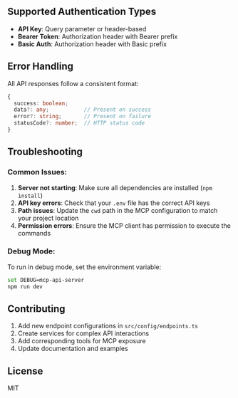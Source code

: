 
## Supported Authentication Types

- **API Key**: Query parameter or header-based
- **Bearer Token**: Authorization header with Bearer prefix
- **Basic Auth**: Authorization header with Basic prefix

## Error Handling

All API responses follow a consistent format:

```typescript
{
  success: boolean;
  data?: any;           // Present on success
  error?: string;       // Present on failure
  statusCode?: number;  // HTTP status code
}
```

## Troubleshooting

### Common Issues:

1. **Server not starting**: Make sure all dependencies are installed (`npm install`)
2. **API key errors**: Check that your `.env` file has the correct API keys
3. **Path issues**: Update the `cwd` path in the MCP configuration to match your project location
4. **Permission errors**: Ensure the MCP client has permission to execute the commands

### Debug Mode:

To run in debug mode, set the environment variable:
```bash
set DEBUG=mcp-api-server
npm run dev
```

## Contributing

1. Add new endpoint configurations in `src/config/endpoints.ts`
2. Create services for complex API interactions
3. Add corresponding tools for MCP exposure
4. Update documentation and examples

## License

MIT